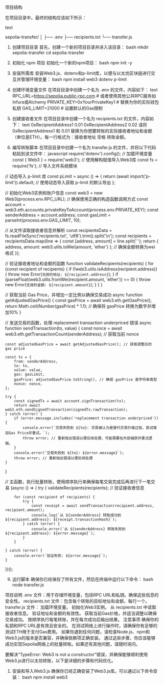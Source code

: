 项目结构

在项目目录中，最终的结构应该如下所示：

text

sepolia-transfer/
│
├── .env
├── recipients.txt
└── transfer.js

1. 创建项目目录
首先，创建一个新的项目目录并进入该目录：
bash
mkdir sepolia-transfer
cd sepolia-transfer

3. 初始化 npm 项目
初始化一个新的npm项目：
bash
npm init -y

5. 安装所需库
安装Web3.js、dotenv和p-limit库，以便与以太坊区块链进行交互并管理环境变量：
bash
npm install web3 dotenv p-limit

6. 创建环境变量文件
在项目目录中创建一个名为 .env 的文件，内容如下：
text
RPC_URL=https://sepolia.public-rpc.com  # 或者使用其他公共RPC服务如Infura或Alchemy
PRIVATE_KEY=0xYourPrivateKey1            # 替换为你的实际钱包私钥
GAS_LIMIT=21000                           # 设置默认的Gas限制

7. 创建接收者文件
在项目目录中创建一个名为 recipients.txt 的文件，内容如下：
text
0xRecipientAddress1 0.01
0xRecipientAddress2 0.02
请将 0xRecipientAddress1 和 0.01 替换为你想要转账的实际接收者地址和金额（单位是ETH）。每一行格式为：接收者地址 空格 转账金额。

8. 编写转账脚本
在项目目录中创建一个名为 transfer.js 的文件，并将以下代码粘贴到该文件中：
javascript
require('dotenv').config(); // 加载环境变量
const { Web3 } = require('web3'); // 使用解构赋值导入Web3库
const fs = require('fs'); // 导入文件系统模块

// 动态导入 p-limit 库
const pLimit = async () => {
    return (await import('p-limit')).default; // 使用动态导入获取 p-limit 的默认导出
};

// 初始化Web3实例和账户信息
const web3 = new Web3(process.env.RPC_URL); // 确保使用正确的构造函数调用方式
const account = web3.eth.accounts.privateKeyToAccount(process.env.PRIVATE_KEY);
const senderAddress = account.address;
const gasLimit = parseInt(process.env.GAS_LIMIT, 10);

// 从文件读取接收者信息并解析
const recipientsData = fs.readFileSync('recipients.txt', 'utf8').trim().split('\n');
const recipients = recipientsData.map(line => {
    const [address, amount] = line.split(' ');
    return { address, amount: web3.utils.toWei(amount, 'ether') }; // 确保金额转换为wei格式
});

// 验证接收者地址和金额的函数
function validateRecipients(recipients) {
    for (const recipient of recipients) {
        if (!web3.utils.isAddress(recipient.address)) {
            throw new Error(`无效的地址: ${recipient.address}`);
        }
        if (parseFloat(web3.utils.fromWei(recipient.amount, 'ether')) <= 0) {
            throw new Error(`无效的金额: ${recipient.amount}`);
        }
    }
}

// 获取当前 Gas Price，并增加一定比例以确保交易成功
async function getAdjustedGasPrice() {
    const gasPrice = await web3.eth.getGasPrice();
    return Math.ceil(Number(gasPrice) * 1.1); // 确保将 gasPrice 转换为数字并增加10%
}

// 发送交易的函数，处理 replacement transaction underpriced 错误
async function sendTransaction(to, value) {
    const nonce = await web3.eth.getTransactionCount(senderAddress); // 获取当前 nonce

    const adjustedGasPrice = await getAdjustedGasPrice(); // 获取调整后的 gas price

    const tx = {
        from: senderAddress,
        to: to,
        value: value,
        gas: gasLimit,
        gasPrice: adjustedGasPrice.toString(), // 确保 gasPrice 是字符串类型
        nonce: nonce,
    };

    try {
        const signedTx = await account.signTransaction(tx);
        return await web3.eth.sendSignedTransaction(signedTx.rawTransaction);
    } catch (error) {
        if (error.message.includes('replacement transaction underpriced')) {
            console.error(`交易失败到 ${to}: 交易被认为是替代交易价格过低，尝试增加Gas Price并重试。`);
            throw error; // 重新抛出错误以便后续处理，可能需要在外部捕获并重试逻辑。
        }
        console.error(`交易失败到 ${to}: ${error.message}`);
        throw error; // 重新抛出错误以便后续处理
    }
}

// 主函数，执行批量转账，使用顺序执行来确保每笔交易完成后再进行下一笔交易
(async () => {
    try {
        validateRecipients(recipients); // 验证接收者信息

        for (const recipient of recipients) {
            try {
                const receipt = await sendTransaction(recipient.address, recipient.amount);
                console.log(`从 ${senderAddress} 转账成功到 ${recipient.address}: ${receipt.transactionHash}`);
            } catch (error) {
                console.error(`从 ${senderAddress} 转账失败到 ${recipient.address}: ${error.message}`);
            }
        }

    } catch (error) {
        console.error(`验证失败: ${error.message}`);
    }
})();

9. 运行脚本
确保你已经保存了所有文件，然后在终端中运行以下命令：
bash
node transfer.js

项目说明
.env 文件：用于存储环境变量，包括RPC URL和私钥。确保这些信息的安全性。
recipients.txt 文件：包含每个转账的目标地址和金额，每行一个。
transfer.js 文件：
加载环境变量。
初始化Web3实例。
从 recipients.txt 中读取接收者信息。
验证地址和金额的有效性。
获取当前Gas价格，并适当调整以确保交易成功。
按顺序执行每笔转账，并在每次成功后输出结果。
注意事项
确保你的私钥和RPC URL是有效且安全的。
在测试网络上进行操作时，请确保你有足够的测试ETH用于支付Gas费用。
如果你遇到任何问题，请检查Node.js、npm和Web3.js的版本是否兼容，并确保依赖项正确安装。
通过这些步骤，你应该能够成功实现Sepolia网络上的批量转账。如果还有其他问题，请随时询问。



要解决“TypeError: Web3 is not a constructor”错误，并确保能够顺利使用Web3.js进行以太坊转账，以下是详细的步骤和代码优化。
1. 安装和导入Web3.js
确保你已经正确安装了Web3.js库。可以通过以下命令安装：
bash
npm install web3
